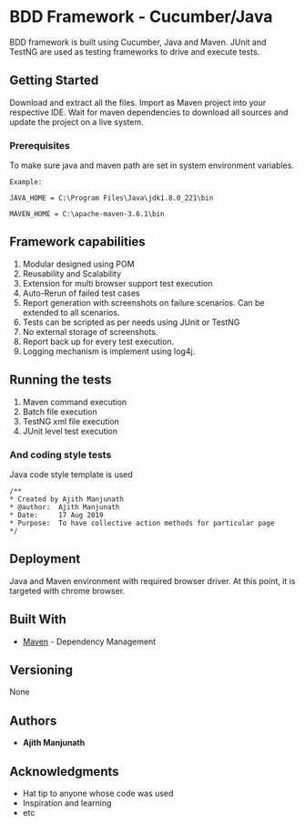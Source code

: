 # BDD Framework - Cucumber/Java

BDD framework is built using Cucumber, Java and Maven. JUnit and TestNG are used as testing frameworks to drive and execute tests.

## Getting Started

Download and extract all the files. Import as Maven project into your respective IDE. Wait for maven dependencies to download all sources and update the project on a live system.

### Prerequisites

To make sure java and maven path are set in system environment variables.

```
Example:

JAVA_HOME = C:\Program Files\Java\jdk1.8.0_221\bin

MAVEN_HOME = C:\apache-maven-3.6.1\bin
```

## Framework capabilities

1. Modular designed using POM
2. Reusability and Scalability
3. Extension for multi browser support test execution
4. Auto-Rerun of failed test cases
5. Report generation with screenshots on failure scenarios. Can be extended to all scenarios.
6. Tests can be scripted as per needs using JUnit or TestNG 
7. No external storage of screenshots.
8. Report back up for every test execution.
9. Logging mechanism is implement using log4j.

## Running the tests

1. Maven command execution
2. Batch file execution
3. TestNG xml file execution
4. JUnit level test execution

### And coding style tests

Java code style template is used

```
/**
* Created by Ajith Manjunath 
* @author:	Ajith Manjunath 
* Date:		17 Aug 2019
* Purpose:	To have collective action methods for particular page
*/
```

## Deployment

Java and Maven environment with required browser driver. At this point, it is targeted with chrome browser.

## Built With

* [Maven](https://maven.apache.org/) - Dependency Management

## Versioning

None

## Authors

* **Ajith Manjunath**

## Acknowledgments

* Hat tip to anyone whose code was used
* Inspiration and learning
* etc

